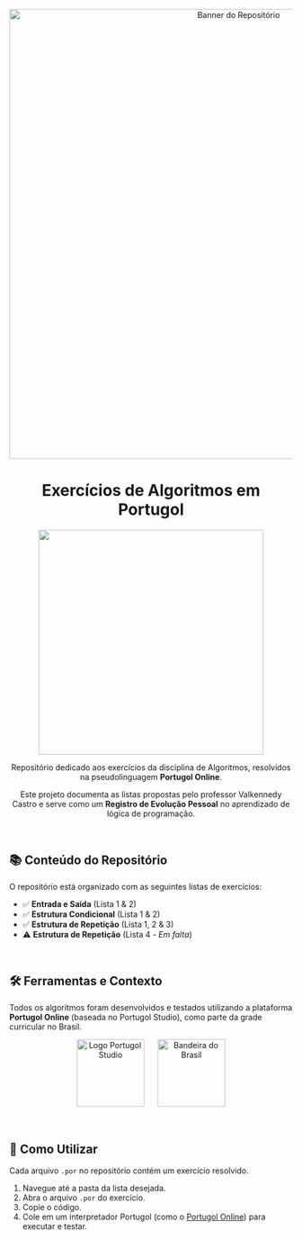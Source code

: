 <p align="center">
  <img src="https://www.politize.com.br/wp-content/uploads/2024/07/Criacao-de-destaques-3-1-1-1.png" width="800px" alt="Banner do Repositório">
</p>

<h1 align="center">
  Exercícios de Algoritmos em Portugol
</h1>

<p align="center">
  <img src="https://media.tenor.com/pPKOYQpTO8AAAAAM/monkey-developer.gif" width="400px" />
</p>

<p align="center">
  Repositório dedicado aos exercícios da disciplina de Algoritmos, resolvidos na pseudolinguagem <b>Portugol Online</b>.
</p>

<p align="center">
  Este projeto documenta as listas propostas pelo professor Valkennedy Castro e serve como um <b>Registro de Evolução Pessoal</b> no aprendizado de lógica de programação.
</p>

<br>

## 📚 Conteúdo do Repositório

O repositório está organizado com as seguintes listas de exercícios:

* ✅ **Entrada e Saída** (Lista 1 & 2)
* ✅ **Estrutura Condicional** (Lista 1 & 2)
* ✅ **Estrutura de Repetição** (Lista 1, 2 & 3)
* ⚠️ **Estrutura de Repetição** (Lista 4 - *Em falta*)

<br>

## 🛠️ Ferramentas e Contexto

Todos os algoritmos foram desenvolvidos e testados utilizando a plataforma **Portugol Online** (baseada no Portugol Studio), como parte da grade curricular no Brasil.

<p align="center">
  <img src="https://portugol-studio.com.br/assets/img/logo-symbol-blue.png" width="120px" alt="Logo Portugol Studio" style="margin-right: 20px;">
  <img src="https://icons.iconarchive.com/icons/hopstarter/square-flags/256/Brazil-Flag-icon.png" width="120px" alt="Bandeira do Brasil">
</p>

<br>

## 🚀 Como Utilizar

Cada arquivo `.por` no repositório contém um exercício resolvido.

1.  Navegue até a pasta da lista desejada.
2.  Abra o arquivo `.por` do exercício.
3.  Copie o código.
4.  Cole em um interpretador Portugol (como o [Portugol Online](https://portugolonline.com/)) para executar e testar.
